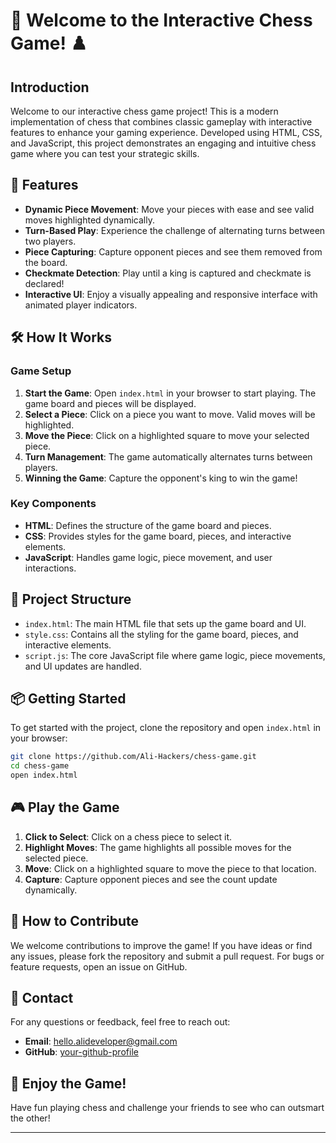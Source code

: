 

# 🎉 Welcome to the Interactive Chess Game! ♟️

## Introduction

Welcome to our interactive chess game project! This is a modern implementation of chess that combines classic gameplay with interactive features to enhance your gaming experience. Developed using HTML, CSS, and JavaScript, this project demonstrates an engaging and intuitive chess game where you can test your strategic skills.

## 🚀 Features

- **Dynamic Piece Movement**: Move your pieces with ease and see valid moves highlighted dynamically.
- **Turn-Based Play**: Experience the challenge of alternating turns between two players.
- **Piece Capturing**: Capture opponent pieces and see them removed from the board.
- **Checkmate Detection**: Play until a king is captured and checkmate is declared!
- **Interactive UI**: Enjoy a visually appealing and responsive interface with animated player indicators.

## 🛠️ How It Works

### Game Setup

1. **Start the Game**: Open `index.html` in your browser to start playing. The game board and pieces will be displayed.
2. **Select a Piece**: Click on a piece you want to move. Valid moves will be highlighted.
3. **Move the Piece**: Click on a highlighted square to move your selected piece.
4. **Turn Management**: The game automatically alternates turns between players.
5. **Winning the Game**: Capture the opponent's king to win the game!

### Key Components

- **HTML**: Defines the structure of the game board and pieces.
- **CSS**: Provides styles for the game board, pieces, and interactive elements.
- **JavaScript**: Handles game logic, piece movement, and user interactions.

## 📂 Project Structure

- `index.html`: The main HTML file that sets up the game board and UI.
- `style.css`: Contains all the styling for the game board, pieces, and interactive elements.
- `script.js`: The core JavaScript file where game logic, piece movements, and UI updates are handled.

## 📦 Getting Started

To get started with the project, clone the repository and open `index.html` in your browser:

```bash
git clone https://github.com/Ali-Hackers/chess-game.git
cd chess-game
open index.html
```

## 🎮 Play the Game

1. **Click to Select**: Click on a chess piece to select it.
2. **Highlight Moves**: The game highlights all possible moves for the selected piece.
3. **Move**: Click on a highlighted square to move the piece to that location.
4. **Capture**: Capture opponent pieces and see the count update dynamically.

## 💬 How to Contribute

We welcome contributions to improve the game! If you have ideas or find any issues, please fork the repository and submit a pull request. For bugs or feature requests, open an issue on GitHub.

## 📧 Contact

For any questions or feedback, feel free to reach out:

- **Email**: [hello.alideveloper@gmail.com](mailto:hello.alideveloper@gmail.com)
- **GitHub**: [your-github-profile](https://github.com/Ali-Hackers)

## 🎉 Enjoy the Game!

Have fun playing chess and challenge your friends to see who can outsmart the other!

---
